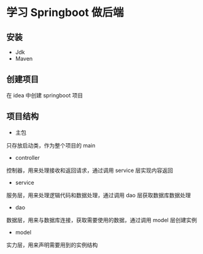 # 学习 Springboot 做后端

## 安装

- Jdk
- Maven

## 创建项目

在 idea 中创建 springboot 项目

## 项目结构

- 主包

只存放启动类，作为整个项目的 main

- controller

控制器，用来处理接收和返回请求，通过调用 service 层实现内容返回

- service

服务层，用来处理逻辑代码和数据处理，通过调用 dao 层获取数据库数据处理

- dao

数据层，用来与数据库连接，获取需要使用的数据，通过调用 model 层创建实例

- model

实力层，用来声明需要用到的实例结构
